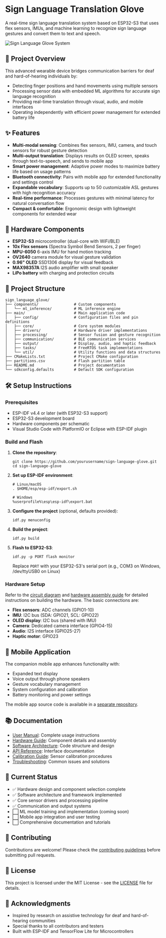 # Sign Language Translation Glove

A real-time sign language translation system based on ESP32-S3 that uses flex sensors, IMUs, and machine learning to recognize sign language gestures and convert them to text and speech.

![Sign Language Glove System](docs/images/sign_language_glove_system.jpg)

## 🚀 Project Overview

This advanced wearable device bridges communication barriers for deaf and hard-of-hearing individuals by:

- Detecting finger positions and hand movements using multiple sensors
- Processing sensor data with embedded ML algorithms for accurate sign language recognition
- Providing real-time translation through visual, audio, and mobile interfaces
- Operating independently with efficient power management for extended battery life

## ✨ Features

- **Multi-modal sensing**: Combines flex sensors, IMU, camera, and touch sensors for robust gesture detection
- **Multi-output translation**: Displays results on OLED screen, speaks through text-to-speech, and sends to mobile app
- **Smart power management**: Adaptive power modes to maximize battery life based on usage patterns
- **Bluetooth connectivity**: Pairs with mobile app for extended functionality and settings control
- **Expandable vocabulary**: Supports up to 50 customizable ASL gestures with high recognition accuracy
- **Real-time performance**: Processes gestures with minimal latency for natural conversation flow
- **Compact & comfortable**: Ergonomic design with lightweight components for extended wear

## 🔧 Hardware Components

- **ESP32-S3** microcontroller (dual-core with WiFi/BLE)
- **10x Flex sensors** (Spectra Symbol Bend Sensors, 2 per finger)
- **MPU-6050** 6-axis IMU for hand motion tracking
- **OV2640** camera module for visual gesture validation
- **0.96" OLED** SSD1306 display for visual feedback
- **MAX98357A** I2S audio amplifier with small speaker
- **LiPo battery** with charging and protection circuits

## 📁 Project Structure

```
sign_language_glove/
├── components/                # Custom components
│   └── ml_inference/          # ML inference engine 
├── main/                      # Main application code
│   ├── config/                # Configuration files and pin definitions
│   ├── core/                  # Core system modules
│   ├── drivers/               # Hardware driver implementations
│   ├── processing/            # Sensor fusion and gesture recognition
│   ├── communication/         # BLE communication services
│   ├── output/                # Display, audio, and haptic feedback
│   ├── tasks/                 # FreeRTOS task implementations
│   └── util/                  # Utility functions and data structures
├── CMakeLists.txt             # Project CMake configuration
├── partitions.csv             # Flash partition table
├── README.md                  # Project documentation
└── sdkconfig.defaults         # Default SDK configuration
```

## 🛠️ Setup Instructions

### Prerequisites

- ESP-IDF v4.4 or later (with ESP32-S3 support)
- ESP32-S3 development board
- Hardware components per schematic
- Visual Studio Code with PlatformIO or Eclipse with ESP-IDF plugin

### Build and Flash

1. **Clone the repository**:
   ```
   git clone https://github.com/yourusername/sign-language-glove.git
   cd sign-language-glove
   ```

2. **Set up ESP-IDF environment**:
   ```
   # Linux/macOS
   . $HOME/esp/esp-idf/export.sh
   
   # Windows
   %userprofile%\esp\esp-idf\export.bat
   ```

3. **Configure the project** (optional, defaults provided):
   ```
   idf.py menuconfig
   ```

4. **Build the project**:
   ```
   idf.py build
   ```

5. **Flash to ESP32-S3**:
   ```
   idf.py -p PORT flash monitor
   ```
   Replace `PORT` with your ESP32-S3's serial port (e.g., COM3 on Windows, /dev/ttyUSB0 on Linux)

### Hardware Setup

Refer to the [circuit diagram](docs/schematics/circuit_design.pdf) and [hardware assembly guide](docs/hardware_assembly.md) for detailed instructions on building the hardware. The basic connections are:

- **Flex sensors**: ADC channels (GPIO1-10)
- **IMU**: I2C bus (SDA: GPIO21, SCL: GPIO22)
- **OLED display**: I2C bus (shared with IMU)
- **Camera**: Dedicated camera interface (GPIO4-15)
- **Audio**: I2S interface (GPIO25-27)
- **Haptic motor**: GPIO23

## 📱 Mobile Application

The companion mobile app enhances functionality with:
- Expanded text display 
- Voice output through phone speakers
- Gesture vocabulary management
- System configuration and calibration
- Battery monitoring and power settings

The mobile app source code is available in a [separate repository](https://github.com/yourusername/sign-language-glove-app).

## 📚 Documentation

- [User Manual](docs/user_manual.md): Complete usage instructions
- [Hardware Guide](docs/hardware_guide.md): Component details and assembly
- [Software Architecture](docs/software_architecture.md): Code structure and design
- [API Reference](docs/api_reference.md): Interface documentation
- [Calibration Guide](docs/calibration_guide.md): Sensor calibration procedures
- [Troubleshooting](docs/troubleshooting.md): Common issues and solutions

## 🌟 Current Status

- ✅ Hardware design and component selection complete
- ✅ Software architecture and framework implemented
- ✅ Core sensor drivers and processing pipeline
- ✅ Communication and output systems
- ⬜ ML model training and implementation (coming soon)
- ⬜ Mobile app integration and user testing
- ⬜ Comprehensive documentation and tutorials

## 🤝 Contributing

Contributions are welcome! Please check the [contributing guidelines](CONTRIBUTING.md) before submitting pull requests.

## 📄 License

This project is licensed under the MIT License - see the [LICENSE](LICENSE) file for details.

## 🙏 Acknowledgments

- Inspired by research on assistive technology for deaf and hard-of-hearing communities
- Special thanks to all contributors and testers
- Built with ESP-IDF and TensorFlow Lite for Microcontrollers